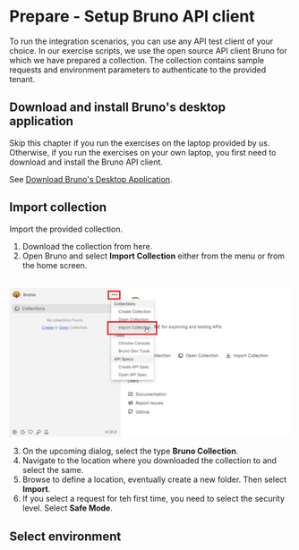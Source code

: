 # Prepare - Setup Bruno API client

To run the integration scenarios, you can use any API test client of your choice. In our exercise scripts,
we use the open source API client Bruno for which we have prepared a collection.
The collection contains sample requests and environment parameters to authenticate to the provided tenant.

## Download and install Bruno's desktop application

Skip this chapter if you run the exercises on the laptop provided by us.
Otherwise, if you run the exercises on your own laptop, you first need to download and install the Bruno API client.

See [Download Bruno's Desktop Application](https://docs.usebruno.com/get-started/bruno-basics/download).

## Import collection

Import the provided collection.

1. Download the collection from here.
2. Open Bruno and select **Import Collection** either from the menu or from the home screen.

<br>![](/exercises/ex3/images/bruno-import-collection.png)

3. On the upcoming dialog, select the type **Bruno Collection**.
4. Navigate to the location where you downloaded the collection to and select the same.
5. Browse to define a location, eventually create a new folder. Then select **Import**.
6. If you select a request for teh first time, you need to select the security level. Select **Safe Mode**.

## Select environment
